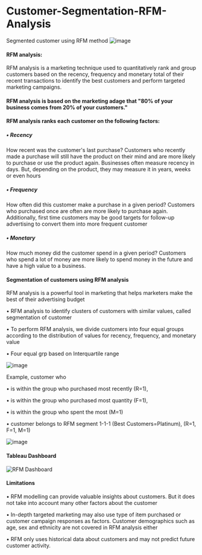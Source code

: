 # Customer-Segmentation-RFM-Analysis
Segmented customer using RFM method
![image](https://camo.githubusercontent.com/8543f7839329a64b88533176de6dfb44f69e90f628abe4c9ce50f156ccbc0593/68747470733a2f2f736f75726369666963636f6e73756c74696e672e636f2e756b2f77702d636f6e74656e742f75706c6f6164732f696d61676531392e676966)

#### RFM analysis:
RFM analysis is a marketing technique used to quantitatively rank and group customers based on the recency, frequency and monetary total of their recent transactions to identify the best customers and perform targeted marketing campaigns. 

#### RFM analysis is based on the marketing adage that "80% of your business comes from 20% of your customers."


#### RFM analysis ranks each customer on the following factors:
##### •	Recency 
How recent was the customer's last purchase? Customers who recently made a purchase will still have the product on their mind and are more likely to purchase or use the product again. Businesses often measure recency in days. But, depending on the product, they may measure it in years, weeks or even hours
##### •	Frequency
How often did this customer make a purchase in a given period? Customers who purchased once are often are more likely to purchase again. Additionally, first time customers may be good targets for follow-up advertising to convert them into more frequent customer
##### •	Monetary
How much money did the customer spend in a given period? Customers who spend a lot of money are more likely to spend money in the future and have a high value to a business.



#### Segmentation of customers using RFM analysis
RFM analysis is a powerful tool in marketing that helps marketers make the best of their advertising budget

•	RFM analysis to identify clusters of customers with similar values, called segmentation of customer


•	To perform RFM analysis, we divide customers into four equal groups according to the distribution of values for recency, frequency, and monetary value

•	Four equal grp based on Interquartile range




![image](https://user-images.githubusercontent.com/66784537/183079941-9d8cb3df-d079-4d44-805b-092ba7a81bf9.png)



Example, customer who 

•	is within the group who purchased most recently (R=1),

•	is within the group who purchased most quantity (F=1),

•	is within the group who spent the most (M=1)

•	customer belongs to RFM segment 1-1-1 (Best Customers=Platinum), (R=1, F=1, M=1)

![image](https://user-images.githubusercontent.com/66784537/183080822-b1723076-62dc-4aab-88a5-b3a52929a810.png)

#### Tableau Dashboard
![RFM Dashboard](https://user-images.githubusercontent.com/66784537/184370895-aaad50e4-d0ad-4bb6-b33f-df52c35096ce.png)

#### Limitations
•	RFM modelling can provide valuable insights about customers. But it does not take into account many other factors about the customer

•	In-depth targeted marketing may also use type of item purchased or customer campaign responses as factors. Customer demographics such as age, sex and ethnicity are not covered in RFM analysis either

•	RFM only uses historical data about customers and may not predict future customer activity.

